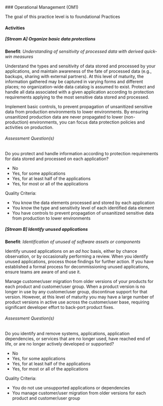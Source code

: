 <div class="new-page"/>
### Operational Management (OM1)

The goal of this practice level is to foundational Practices

#### Activities

##### [Stream A] Organize basic data protections
<b>Benefit</b>: <i>Understanding of sensitivity of processed data with derived quick-win measures</i>

Understand the types and sensitivity of data stored and processed by your applications, and maintain awareness of the fate of processed data (e.g., backups, sharing with external partners). At this level of maturity, the information gathered may be captured in varying forms and different places; no organization-wide data catalog is assumed to exist. Protect and handle all data associated with a given application according to protection requirements applying to the most sensitive data stored and processed.

Implement basic controls, to prevent propagation of unsanitized sensitive data from production environments to lower environments. By ensuring unsanitized production data are never propagated to lower (non-production) environments, you can focus data protection policies and activities on production.


###### Assessment Question(s)
Do you protect and handle information according to protection requirements for data stored and processed on each application?

- No
- Yes, for some applications
- Yes, for at least half of the applications
- Yes, for most or all of the applications


Quality Criteria:

- You know the data elements processed and stored by each application
- You know the type and sensitivity level of each identified data element
- You have controls to prevent propagation of unsanitized sensitive data from production to lower environments


##### [Stream B] Identify unused applications
<b>Benefit</b>: <i>Identification of unused of software assets or components</i>

Identify unused applications on an _ad hoc_ basis, either by chance observation, or by occasionally performing a review. When you identify unused applications, process those findings for further action. If you have established a formal process for decommissioning unused applications, ensure teams are aware of and use it.

Manage customer/user migration from older versions of your products for each product and customer/user group. When a product version is no longer in use by any customer/user group, discontinue support for that version. However, at this level of maturity you may have a large number of product versions in active use across the customer/user base, requiring significant developer effort to back-port product fixes.


###### Assessment Question(s)
Do you identify and remove systems, applications, application dependencies, or services that are no longer used, have reached end of life, or are no longer actively developed or supported?

- No
- Yes, for some applications
- Yes, for at least half of the applications
- Yes, for most or all of the applications


Quality Criteria:

- You do not use unsupported applications or dependencies
- You manage customer/user migration from older versions for each product and customer/user group

